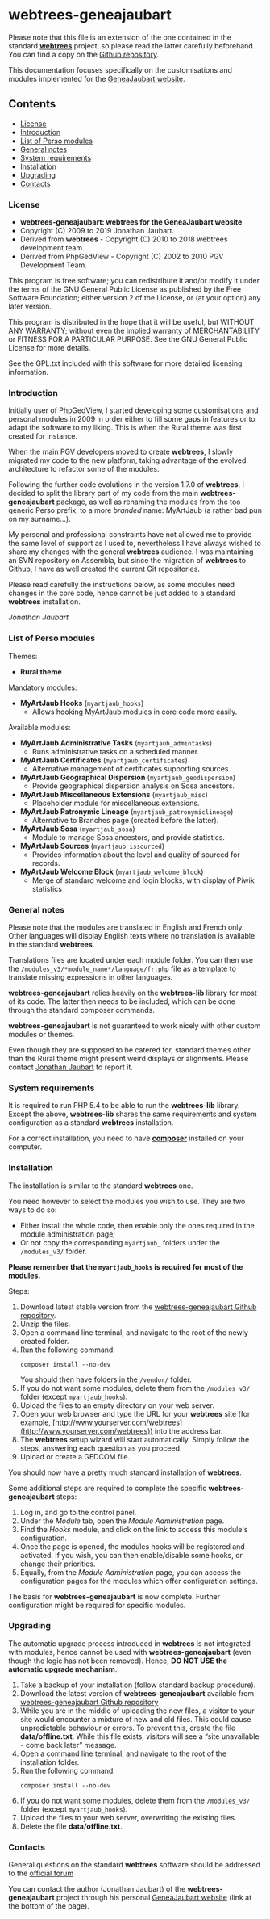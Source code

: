 # webtrees-geneajaubart

Please note that this file is an extension of the one contained in the standard 
**[webtrees](http://webtrees.net)** project, so please read the latter carefully
beforehand. You can find a copy on the [Github repository](https://github.com/fisharebest/webtrees).

This documentation focuses specifically on the customisations and modules 
implemented for the [GeneaJaubart website](http://genea.jaubart.com/wt/).

## Contents

* [License](#license)
* [Introduction](#introduction)
* [List of Perso modules](#list-of-perso-modules)
* [General notes](#general-notes)
* [System requirements](#system-requirements)
* [Installation](#installation)
* [Upgrading](#upgrading)
* [Contacts](#contacts)


### License

* **webtrees-geneajaubart: webtrees for the GeneaJaubart website**
* Copyright (C) 2009 to 2019 Jonathan Jaubart.
* Derived from **webtrees** - Copyright (C) 2010 to 2018  webtrees development team.
* Derived from PhpGedView - Copyright (C) 2002 to 2010  PGV Development Team.

This program is free software; you can redistribute it and/or modify it under the
terms of the GNU General Public License as published by the Free Software
Foundation; either version 2 of the License, or (at your option) any later version.

This program is distributed in the hope that it will be useful, but WITHOUT ANY
WARRANTY; without even the implied warranty of MERCHANTABILITY or FITNESS FOR A
PARTICULAR PURPOSE.  See the GNU General Public License for more details.

See the GPL.txt included with this software for more detailed licensing
information.


### Introduction

Initially user of PhpGedView, I started developing some customisations and personal 
modules in 2009 in order either to fill some gaps in features or to adapt the software
to my liking. This is when the Rural theme was first created for instance.

When the main PGV developers moved to create **webtrees**, I slowly migrated my code 
to the new platform, taking advantage of the evolved architecture to refactor some of
the modules.

Following the further code evolutions in the version 1.7.0 of **webtrees**, I decided
to split the library part of my code from the main **webtrees-geneajaubart** package, 
as well as renaming the modules from the too generic Perso prefix, to a more *branded*
name: MyArtJaub (a rather bad pun on my surname...). 

My personal and professional constraints have not allowed me to provide the same level
of support as I used to, nevertheless I have always wished to share my changes 
with the general **webtrees** audience. I was maintaining an SVN repository on Assembla,
but since the migration of **webtrees** to Github, I have as well created the current
Git repositories.

Please read carefully the instructions below, as some modules need changes in the core
code, hence cannot be just added to a standard **webtrees** installation.

*Jonathan Jaubart*

### List of Perso modules

Themes:

* **Rural theme**

Mandatory modules:

* **MyArtJaub Hooks** (`myartjaub_hooks`)
  * Allows hooking MyArtJaub modules in core code more easily.

Available modules:

* **MyArtJaub Administrative Tasks** (`myartjaub_admintasks`)
  * Runs administrative tasks on a scheduled manner.
* **MyArtJaub Certificates** (`myartjaub_certificates`)
  * Alternative management of certificates supporting sources.
* **MyArtJaub Geographical Dispersion** (`myartjaub_geodispersion`)
  * Provide geographical dispersion analysis on Sosa ancestors.  
* **MyArtJaub Miscellaneous Extensions** (`myartjaub_misc`)
  * Placeholder module for miscellaneous extensions.
* **MyArtJaub Patronymic Lineage** (`myartjaub_patronymiclineage`)
  * Alternative to Branches page (created before the latter).
* **MyArtJaub Sosa** (`myartjaub_sosa`)
  * Module to manage Sosa ancestors, and provide statistics.
* **MyArtJaub Sources** (`myartjaub_issourced`)
  * Provides information about the level and quality of sourced for records.
* **MyArtJaub Welcome Block** (`myartjaub_welcome_block`)
  * Merge of standard welcome and login blocks, with display of Piwik statistics
  
### General notes

Please note that the modules are translated in English and French only. Other
languages will display English texts where no translation is available in the
standard **webtrees**.

Translations files are located under each module folder. You can then use the 
`/modules_v3/*module_name*/language/fr.php` file as a template to translate 
missing expressions in other languages.

**webtrees-geneajaubart** relies heavily on the **webtrees-lib** library for 
most of its code. The latter then needs to be included, which can be done through
the standard composer commands.

**webtrees-geneajaubart** is not guaranteed to work nicely with other custom
modules or themes.

Even though they are supposed to be catered for, standard themes other than
the Rural theme might present weird displays or alignments. Please contact
[Jonathan Jaubart](#contacts) to report it.

### System requirements

It is required to run PHP 5.4 to be able to run the **webtrees-lib** library.
Except the above, **webtrees-lib** shares the same requirements and system configuration as a standard **webtrees** installation.

For a correct installation, you need to have [**composer**](https://getcomposer.org/) installed on your computer.


### Installation

The installation is similar to the standard **webtrees** one.

You need however to select the modules you wish to use. They are two ways to do so:

* Either install the whole code, then enable only the ones required in the module 
administration page;
* Or not copy the corresponding `myartjaub_` folders under the `/modules_v3/` folder.

**Please remember that the `myartjaub_hooks` is required for most of the modules.**

Steps:

1. Download latest stable version from the [webtrees-geneajaubart Github repository](https://github.com/jon48/webtrees-geneajaubart/archive/master.zip).
2. Unzip the files.
3. Open a command line terminal, and navigate to the root of the newly created folder. 
4. Run the following command:
   ```
   composer install --no-dev
   ```
   You should then have folders in the `/vendor/` folder.
5. If you do not want some modules, delete them from the `/modules_v3/` folder 
(except `myartjaub_hooks`).
6. Upload the files to an empty directory on your web server.
7. Open your web browser and type the URL for your **webtrees** site (for example,
   [http://www.yourserver.com/webtrees](http://www.yourserver.com/webtrees)) into
   the address bar.
8. The **webtrees** setup wizard will start automatically. Simply follow the steps,
   answering each question as you proceed.
9. Upload or create a GEDCOM file.

You should now have a pretty much standard installation of **webtrees**.

Some additional steps are required to complete the specific **webtrees-geneajaubart**
steps:

1. Log in, and go to the control panel.
2. Under the *Module* tab, open the *Module Administration* page.
3. Find the *Hooks* module, and click on the link to access this module's configuration.
4. Once the page is opened, the modules hooks will be registered and activated. If you wish,
you can then enable/disable some hooks, or change their priorities.
5. Equally, from the *Module Administration* page, you can access the configuration pages 
for the modules which offer configuration settings.

The basis for **webtrees-geneajaubart** is now complete. Further configuration might be
required for specific modules.


### Upgrading

The automatic upgrade process introduced in **webtrees** is not integrated with modules,
hence cannot be used with **webtrees-geneajaubart** (even though the logic has not been
removed). Hence, **DO NOT USE the automatic upgrade mechanism**.

1. Take a backup of your installation (follow standard backup procedure).
2. Download the latest version of **webtrees-geneajaubart** available from 
   [webtrees-geneajaubart Github repository](https://github.com/jon48/webtrees-geneajaubart/archive/master.zip)
3. While you are in the middle of uploading the new files,
   a visitor to your site would encounter a mixture of new and old files.  This
   could cause unpredictable behaviour or errors.  To prevent this, create the
   file **data/offline.txt**.  While this file exists, visitors will see a
   “site unavailable - come back later” message.
3. Open a command line terminal, and navigate to the root of the installation folder. 
4. Run the following command:
   ```
   composer install --no-dev
   ```
5. If you do not want some modules, delete them from the `/modules_v3/` folder 
(except `myartjaub_hooks`).
6. Upload the files to your web server, overwriting the existing files.
7. Delete the file **data/offline.txt**.


### Contacts

General questions on the standard **webtrees** software should be addressed to the
[official forum](http://www.webtrees.net/index.php/forum)

You can contact the author (Jonathan Jaubart) of the **webtrees-geneajaubart**
project through his personal [GeneaJaubart website](http://genea.jaubart.com/wt/) (link
at the bottom of the page).

